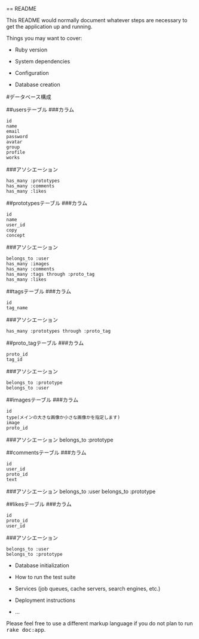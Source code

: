 == README

This README would normally document whatever steps are necessary to get the
application up and running.

Things you may want to cover:

* Ruby version

* System dependencies

* Configuration

* Database creation

#データベース構成

##usersテーブル
###カラム

    id
    name
    email
    password
    avatar
    group
    profile
    works

###アソシエーション

    has_many :prototypes
    has_many :comments
    has_many :likes


##prototypesテーブル
###カラム

    id
    name
    user_id
    copy
    concept

###アソシエーション

    belongs_to :user
    has_many :images
    has_many :comments
    has_many :tags through :proto_tag
    has_many :likes

##tagsテーブル
###カラム

    id
    tag_name

###アソシエーション

    has_many :prototypes through :proto_tag

##proto_tagテーブル
###カラム

    proto_id
    tag_id

###アソシエーション

    belongs_to :prototype
    belongs_to :user


##imagesテーブル
###カラム

    id
    type(メインの大きな画像か小さな画像かを指定します)
    image
    proto_id

###アソシエーション
    belongs_to :prototype

##commentsテーブル
###カラム

    id
    user_id
    proto_id
    text

###アソシエーション
    belongs_to :user
    belongs_to :prototype

##likesテーブル
###カラム

    id
    proto_id
    user_id

###アソシエーション

    belongs_to :user
    belongs_to :prototype



* Database initialization

* How to run the test suite

* Services (job queues, cache servers, search engines, etc.)

* Deployment instructions

* ...


Please feel free to use a different markup language if you do not plan to run
<tt>rake doc:app</tt>.

